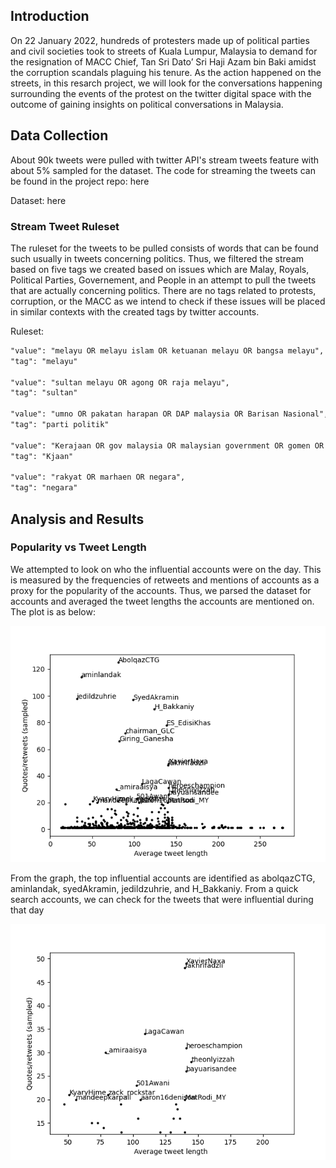 ## Introduction

On 22 January 2022, hundreds of protesters made up of political parties and civil societies took to streets of Kuala Lumpur, Malaysia to demand for the resignation of MACC Chief, Tan Sri Dato’ Sri Haji Azam bin Baki amidst the corruption scandals plaguing his tenure. As the action happened on the streets, in this resarch project, we will look for the conversations happening surrounding the events of the protest on the twitter digital space with the outcome of gaining insights on political conversations in Malaysia.

## Data Collection

About 90k tweets were pulled with twitter API's stream tweets feature with about 5% sampled for the dataset. The code for streaming the tweets can be found in the project repo: <href  src ="https://github.com/tehcanai/Protest-tweets-sat-22/blob/47d66a944adfd52cb8655386c39ffeba02cf468c/stream_tweets.py">here</href>

Dataset: <href src="https://github.com/tehcanai/Protest-tweets-sat-22/blob/5b0905c8f76061b6abe6a06be5f632eee0317e8a/resources/sat22-1-22">here</href>

### Stream Tweet Ruleset

The ruleset for the tweets to be pulled consists of words that can be found such usually in tweets concerning politics. Thus, we filtered the stream based on five tags we created based on issues which are Malay, Royals, Political Parties, Governement, and People in an attempt to pull the tweets that are actually concerning politics. There are no tags related to protests, corruption, or the MACC as we intend to check if these issues will be placed in similar contexts with the created tags by twitter accounts.

Ruleset:
```markdown
"value": "melayu OR melayu islam OR ketuanan melayu OR bangsa melayu",
"tag": "melayu"

"value": "sultan melayu OR agong OR raja melayu",
"tag": "sultan"
 
"value": "umno OR pakatan harapan OR DAP malaysia OR Barisan Nasional",
"tag": "parti politik"

"value": "Kerajaan OR gov malaysia OR malaysian government OR gomen OR kjaan",
"tag": "Kjaan"
 
"value": "rakyat OR marhaen OR negara",
"tag": "negara"
 ```
## Analysis and Results

### Popularity vs Tweet Length

We attempted to look on who the influential accounts were on the day. This is measured by the frequencies of retweets and mentions of accounts as a proxy for the popularity of the accounts. Thus, we parsed the dataset for accounts and averaged the tweet lengths the accounts are mentioned on. The plot is as below:

<img src="https://github.com/tehcanai/Protest-tweets-sat-22/blob/b0ee7ba72c78e652f87731ed78c8e59f51f11d10/resources/img/overview.png" class="img-responsive" alt=""></img>

From the graph, the top influential accounts are identified as abolqazCTG, aminlandak, syedAkramin, jedildzuhrie, and H_Bakkaniy. From a quick search accounts, we can check for the tweets that were influential during that day

<img src="https://github.com/tehcanai/Protest-tweets-sat-22/blob/b0ee7ba72c78e652f87731ed78c8e59f51f11d10/resources/img/med_accs.png" class="img-responsive" alt=""></img>

